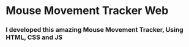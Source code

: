 <h1>Mouse Movement Tracker Web</h1>
<h3>I developed this amazing Mouse Movement Tracker, Using HTML, CSS and JS</h3>
